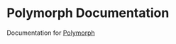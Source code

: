 # Polymorph Documentation

Documentation for [Polymorph](https://github.com/notoriousb1t/polymorph)
